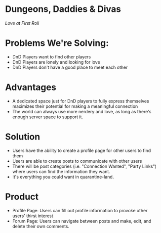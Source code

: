 # Dungeons, Daddies & Divas
###### Love at First Roll

# Problems We're Solving:
* DnD Players want to find other players
* DnD Players are lonely and looking for love
* DnD Players don't have a good place to meet each other

# Advantages 
* A dedicated space just for DnD players to fully express themselves maximizes their potential for making a meaningful connection
* The world can always use more nerdery and love, as long as there's enough server space to support it. 

# Solution
* Users have the ability to create a profile page for other users to find them
* Users are able to create posts to communicate with other users
* There will be post categories (i.e. "Connection Wanted", "Party Links") where users can find the information they want. 
* It's everything you could want in quarantine-land. 

# Product
* Profile Page: Users can fill out profile information to provoke other users' ~~thirst~~ interest
* Forum Page: Users can navigate between posts and make, edit, and delete their own comments. 